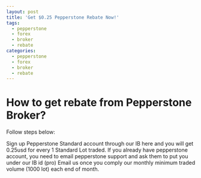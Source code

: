 ```yaml
---
layout: post
title: 'Get $0.25 Pepperstone Rebate Now!'
tags:
  - pepperstone
  - forex
  - broker
  - rebate
categories:
  - pepperstone
  - forex
  - broker
  - rebate
---
```

# How to get rebate from Pepperstone Broker?

Follow steps below:

Sign up Pepperstone Standard account through our IB here and you will get 0.25usd for every 1 Standard Lot traded.
If you already have pepperstone account, you need to email pepperstone support and ask them to put you under our IB id (pro)
Email us once you comply our monthly minimum traded volume (1000 lot) each end of month.
